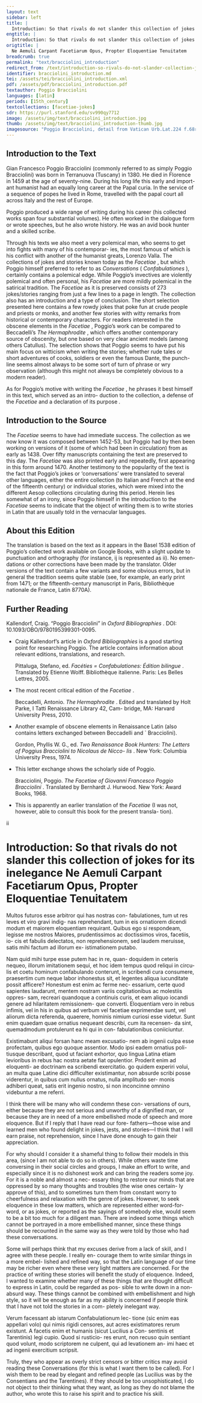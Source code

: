 ```yaml
---
layout: text
sidebar: left
title: |
  Introduction: So that rivals do not slander this collection of jokes for its inelegance | Ne Aemuli Carpant Facetiarum Opus, Propter Eloquentiae Tenuitatem
engtitle: |
  Introduction: So that rivals do not slander this collection of jokes for its inelegance
origtitle: |
  Ne Aemuli Carpant Facetiarum Opus, Propter Eloquentiae Tenuitatem
breadcrumb: true
permalink: "text/bracciolini_introduction"
redirect_from: /text/introduction-so-rivals-do-not-slander-collection-jokes-its-inelegance
identifier: bracciolini_introduction.md
tei: /assets/tei/bracciolini_introduction.xml
pdf: /assets/pdf/bracciolini_introduction.pdf
textauthor: Poggio Bracciolini
languages: [latin]
periods: [15th_century]
textcollections: [facetiae-jokes]
sdr: https://purl.stanford.edu/sv990qy7712
image: /assets/img/text/bracciolini_introduction.jpg
thumb: /assets/img/text/bracciolini_introduction-thumb.jpg
imagesource: "Poggio Bracciolini, detail from Vatican Urb.Lat.224 f.68r [Public Domain]"
---
```

<h2>Introduction to the Text</h2>
<p>Gian Francesco Poggio Bracciolini (commonly referred to as simply Poggio Bracciolini) was born in Terranuova (Tuscany) in 1380. He died in Florence in 1459 at the age of seventy-nine. During his long life this early and import- ant humanist had an equally long career at the Papal curia. In the service of a sequence of popes he lived in Rome, travelled with the papal court all across Italy and the rest of Europe.</p>

<p>Poggio produced a wide range of writing during his career (his collected works span four substantial volumes). He often worked in the dialogue form or wrote speeches, but he also wrote history. He was an avid book hunter and a skilled scribe.</p>

<p>Through his texts we also meet a very polemical man, who seems to get into fights with many of his contemporar- ies, the most famous of which is his conflict with another of the humanist greats, Lorenzo Valla. The collections of jokes and stories known today as the <i> Facetiae</i> , but which Poggio himself preferred to refer to as <i> Conversations </i> (<i> Confabulationes</i> ), certainly contains a polemical edge. While Poggio’s invectives are violently polemical and often personal, his <i> Facetiae </i> are more mildly polemical in the satirical tradition. The <i> Facetiae </i> as it is preserved consists of 273 jokes/stories ranging from just a few lines to a page in length. The collection also has an introduction and a type of conclusion. The short selection presented here contains a few rowdy jokes that poke fun at crude people and priests or monks, and another few stories with witty remarks from historical or contemporary characters. For readers interested in the obscene elements in the <i> Facetiae</i> , Poggio’s work can be compared to Beccadelli’s <i> The Hermaphrodite</i> , which offers another contemporary source of obscenity, but one based on very clear ancient models (among others Catullus). The selection shows that Poggio seems to have put his main focus on witticism when writing the stories; whether rude tales or short adventures of cooks, soldiers or even the famous Dante, the punch- line seems almost always to be some sort of turn of phrase or wry observation (although this might not always be completely obvious to a modern reader).</p>

<p>As for Poggio’s motive with writing the <i> Facetiae</i> , he phrases it best himself in this text, which served as an intro- duction to the collection, a defense of the <i> Facetiae </i> and a declaration of its purpose<i> .</i></p>

<h2>Introduction to the Source</h2>
<p>The <i> Facetiae </i> seems to have had immediate success. The collection as we now know it was composed between 1452-53, but Poggio had by then been working on versions of it (some of which had been in circulation) from as early as 1438. Over fifty manuscripts containing the text are preserved to this day. The <i> Facetiae </i> was also printed early and repeatedly, first appearing in this form around 1470. Another testimony to the popularity of the text is the fact that Poggio’s jokes or ‘conversations’ were translated to several other languages, either the entire collection (to Italian and French at the end of the fifteenth century) or individual stories, which were mixed into the different Aesop collections circulating during this period. Herein lies somewhat of an irony, since Poggio himself in the introduction to the <i> Facetiae </i> seems to indicate that the object of writing them is to write stories in Latin that are usually told in the vernacular languages.</p>

<h2>About this Edition</h2>
<p>The translation is based on the text as it appears in the Basel 1538 edition of Poggio’s collected work available on Google Books, with a slight update to punctuation and orthography (for instance, ij is represented as ii). No emen- dations or other corrections have been made by the translator. Older versions of the text contain a few variants and some obvious errors, but in general the tradition seems quite stable (see, for example, an early print from 1471; or the fifteenth-century manuscript in Paris, Bibliothèque nationale de France, Latin 8770A).</p>

<h2>Further Reading</h2>
<p>Kallendorf, Craig. “Poggio Bracciolini” in <i> Oxford Bibliographies</i> . DOI: 10.1093/OBO/9780195399301-0095.</p>
<ul>
<li>
<p>Craig Kallendorf’s article in <em>Oxford Bibliographies</em> is a good starting point for researching Poggio. The article contains information about relevant editions, translations, and research.</p>
<p>Pittaluga, Stefano, ed. <i> Facéties = Confabulationes: Édition bilingue</i> . Translated by Etienne Wolff. Bibliothèque italienne. Paris: Les Belles Lettres, 2005.</p>
</li>
<li>
<p>The most recent critical edition of the <em>Facetiae</em> .</p>
<p>Beccadelli, Antonio. <i> The Hermaphrodite</i> . Edited and translated by Holt Parke, I Tatti Renaissance Library 42, Cam- bridge, MA: Harvard University Press, 2010.</p>
</li>
<li>
<p>Another example of obscene elements in Renaissance Latin (also contains letters exchanged between Beccadelli and ` Bracciolini).</p>
<p>Gordon, Phyllis W. G., ed. <i> Two Renaissance Book Hunters: The Letters of Poggius Bracciolini to Nicolaus de Nicco- lis</i> . New York: Columbia University Press, 1974.</p>
</li>
<li>
<p>This letter exchange shows the scholarly side of Poggio.</p>
<p>Bracciolini, Poggio. <i> The Facetiae of Giovanni Francesco Poggio Bracciolini</i> . Translated by Bernhardt J. Hurwood. New York: Award Books, 1968.</p>
</li>
<li>
<p>This is apparently an earlier translation of the <em>Facetiae</em> (I was not, however, able to consult this book for the present transla- tion).</p>
</li>
</ul>

<p>ii</p>
<h1>Introduction: So that rivals do not slander this collection of jokes for its inelegance Ne Aemuli Carpant Facetiarum Opus, Propter Eloquentiae Tenuitatem</h1>

<p>Multos futuros esse arbitror qui has nostras con- fabulationes, tum ut res leves et viro gravi indig- nas reprehendant, tum in eis ornatiorem dicendi modum et maiorem eloquentiam requirant. Quibus ego si respondeam, legisse me nostros Maiores, prudentissimos ac doctissimos viros, facetiis, io- cis et fabulis delectatos, non reprehensionem, sed laudem meruisse, satis mihi factum ad illorum ex- istimationem putabo.</p>

<p>Nam quid mihi turpe esse putem hac in re, quan- doquidem in ceteris nequeo, illorum imitationem sequi, et hoc idem tempus quod reliqui in circu- lis et coetu hominum confabulando conterunt, in scribendi cura consumere, praesertim cum neque labor inhonestus sit, et legentes aliqua iucunditate possit afficere? Honestum est enim ac ferme nec- essarium, certe quod sapientes laudarunt, mentem nostram variis cogitationibus ac molestiis oppres- sam, recreari quandoque a continuis curis, et eam aliquo iocandi genere ad hilaritatem remissionem- que converti. Eloquentiam vero in rebus infimis, vel in his in quibus ad verbum vel facetiae exprimendae sunt, vel aliorum dicta referenda, quaerere, hominis nimium curiosi esse videtur. Sunt enim quaedam quae ornatius nequeant describi, cum ita recensen- da sint, quemadmodum protulerunt ea hi qui in con- fabulationibus coniiciuntur.</p>

<p>Existimabunt aliqui forsan hanc meam excusatio- nem ab ingenii culpa esse profectam, quibus ego quoque assentior. Modo ipsi eadem ornatius poli- tiusque describant, quod ut faciant exhortor, quo lingua Latina etiam levioribus in rebus hac nostra aetate fiat opulentior. Proderit enim ad eloquenti- ae doctrinam ea scribendi exercitatio. go quidem experiri volui, an multa quae Latine dici difficulter existimantur, non absurde scribi posse viderentur, in quibus cum nullus ornatus, nulla amplitudo ser- monis adhiberi queat, satis erit ingenio nostro, si non inconcinne omnino videbuntur a me referri.</p>
<p>I think there will be many who will condemn these con- versations of ours, either because they are not serious and unworthy of a dignified man, or because they are in need of a more embellished mode of speech and more eloquence. But if I reply that I have read our fore- fathers—those wise and learned men who found delight in jokes, jests, and stories—I think that I will earn praise, not reprehension, since I have done enough to gain their appreciation.</p>

<p>For why should I consider it a shameful thing to follow their models in this area, (since I am not able to do so in others). While others waste time conversing in their social circles and groups, I make an effort to write, and especially since it is no dishonest work and can bring the readers some joy. For it is a noble and almost a nec- essary thing to restore our minds that are oppressed by so many thoughts and troubles (the wise ones certain- ly approve of this), and to sometimes turn them from constant worry to cheerfulness and relaxation with the genre of jokes. However, to seek eloquence in these low matters, which are represented either word-for-word, or as jokes, or reported as the sayings of somebody else, would seem to be a bit too much for a diligent man. There are indeed some things which cannot be portrayed in a more embellished manner, since these things should be recounted in the same way as they were told by those who had these conversations.</p>

<p>Some will perhaps think that my excuses derive from a lack of skill, and I agree with these people. I really en- courage them to write similar things in a more embel- lished and refined way, so that the Latin language of our time may be richer even where these very light matters are concerned. For the practice of writing these stories will benefit the study of eloquence. Indeed, I wanted to examine whether many of these things that are thought difficult to express in Latin, could be regarded as pos- sible to write down in a non-absurd way. These things cannot be combined with embellishment and high style, so it will be enough as far as my ability is concerned if people think that I have not told the stories in a com- pletely inelegant way.</p>

<p>Verum facessant ab istarum Confabulationum lec- tione (sic enim eas appellari volo) qui nimis rigidi censores, aut acres existimatores rerum existunt. A facetis enim et humanis (sicut Lucilius a Con- sentinis et Tarentinis) legi cupio. Quod si rusticio- res erunt, non recuso quin sentiant quod volunt, modo scriptorem ne culpent, qui ad levationem an- imi haec et ad ingenii exercitium scripsit.</p>
<p>Truly, they who appear as overly strict censors or bitter critics may avoid reading these Conversations (for this is what I want them to be called). For I wish them to be read by elegant and refined people (as Lucilius was by the Consentians and the Tarentines). If they should be too unsophisticated, I do not object to their thinking what they want, as long as they do not blame the author, who wrote this to raise his spirit and to practice his skill.</p>
